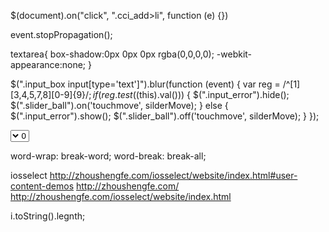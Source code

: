 <!-- 动态节点添加绑定事件 -->
$(document).on("click", ".cci_add>li", function (e) {})

<!-- 阻止行为 -->
 event.stopPropagation();

<!-- ios textarea内阴影 -->
 textarea{
  box-shadow:0px 0px 0px rgba(0,0,0,0);
  -webkit-appearance:none;
}

<!-- 输入验证写法 -->
$(".input_box input[type='text']").blur(function (event) {
  var reg = /^[1][3,4,5,7,8][0-9]{9}$/;
  if (reg.test($(this).val())) {
    $(".input_error").hide();
    $(".slider_ball").on('touchmove', silderMove);
  } else {
    $(".input_error").show();
    $(".slider_ball").off('touchmove', silderMove);
  }
});


<!-- select居右对齐 -->
<select dir="rtl">
  <option value="0">0</option>
  <option value="1">1</option>
</select>

<!-- 防止文本网址类换行 -->    
word-wrap: break-word;
word-break: break-all;

<!-- 日期插件 -->
iosselect
http://zhoushengfe.com/iosselect/website/index.html#user-content-demos
http://zhoushengfe.com/
http://zhoushengfe.com/iosselect/website/index.html

<!-- 转换为字符串判断长度 -->
i.toString().legnth;